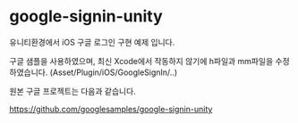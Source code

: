 # google-signin-unity

유니티환경에서 iOS 구글 로그인 구현 예제 입니다.

구글 샘플을 사용하였으며, 최신 Xcode에서 작동하지 않기에 h파일과 mm파일을 수정하였습니다. (Asset/Plugin/iOS/GoogleSignIn/..)

원본 구글 프로젝트는 다음과 같습니다.

https://github.com/googlesamples/google-signin-unity

